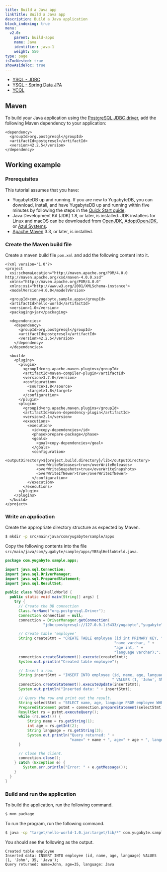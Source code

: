 ```yaml
---
title: Build a Java app
linkTitle: Build a Java app
description: Build a Java application
block_indexing: true
menu:
  v2.0:
    parent: build-apps
    name: Java
    identifier: java-1
    weight: 550
type: page
isTocNested: true
showAsideToc: true
---
```


<ul class="nav nav-tabs-alt nav-tabs-yb">
  <li >
    <a href="/latest/quick-start/build-apps/java/ysql-jdbc" class="nav-link active">
      <i class="icon-postgres" aria-hidden="true"></i>
      YSQL - JDBC
    </a>
  </li>
  <li >
    <a href="/latest/quick-start/build-apps/java/ysql-spring-data" class="nav-link">
      <i class="icon-postgres" aria-hidden="true"></i>
      YSQL - Spring Data JPA
    </a>
  </li>
  <li>
    <a href="/latest/quick-start/build-apps/java/ycql" class="nav-link">
      <i class="icon-cassandra" aria-hidden="true"></i>
      YCQL
    </a>
  </li>
</ul>

## Maven

To build your Java application using the [PostgreSQL JDBC driver](https://jdbc.postgresql.org/), add the following Maven dependency to your application:

```mvn
<dependency>
  <groupId>org.postgresql</groupId>
  <artifactId>postgresql</artifactId>
  <version>42.2.5</version>
</dependency>
```

## Working example

### Prerequisites

This tutorial assumes that you have:

- YugabyteDB up and running. If you are new to YugabyteDB, you can download, install, and have YugabyteDB up and running within five minutes by following the steps in the [Quick Start guide](../../../../quick-start/).
- Java Development Kit (JDK) 1.8, or later, is installed. JDK installers for Linux and macOS can be downloaded from [OpenJDK](http://jdk.java.net/), [AdoptOpenJDK](https://adoptopenjdk.net/), or [Azul Systems](https://www.azul.com/downloads/zulu-community/).
- [Apache Maven](https://maven.apache.org/index.html) 3.3, or later, is installed.

### Create the Maven build file

Create a maven build file `pom.xml` and add the following content into it.

```mvn
<?xml version="1.0"?>
<project
  xsi:schemaLocation="http://maven.apache.org/POM/4.0.0 http://maven.apache.org/xsd/maven-4.0.0.xsd"
  xmlns="http://maven.apache.org/POM/4.0.0"
  xmlns:xsi="http://www.w3.org/2001/XMLSchema-instance">
  <modelVersion>4.0.0</modelVersion>

  <groupId>com.yugabyte.sample.apps</groupId>
  <artifactId>hello-world</artifactId>
  <version>1.0</version>
  <packaging>jar</packaging>

  <dependencies>
    <dependency>
      <groupId>org.postgresql</groupId>
      <artifactId>postgresql</artifactId>
      <version>42.2.5</version>
    </dependency>
  </dependencies>

  <build>
    <plugins>
      <plugin>
        <groupId>org.apache.maven.plugins</groupId>
        <artifactId>maven-compiler-plugin</artifactId>
        <version>3.7.0</version>
        <configuration>
          <source>1.8</source>
          <target>1.8</target>
        </configuration>
      </plugin>
      <plugin>
        <groupId>org.apache.maven.plugins</groupId>
        <artifactId>maven-dependency-plugin</artifactId>
        <version>2.1</version>
        <executions>
          <execution>
            <id>copy-dependencies</id>
            <phase>prepare-package</phase>
            <goals>
              <goal>copy-dependencies</goal>
            </goals>
            <configuration>
              <outputDirectory>${project.build.directory}/lib</outputDirectory>
              <overWriteReleases>true</overWriteReleases>
              <overWriteSnapshots>true</overWriteSnapshots>
              <overWriteIfNewer>true</overWriteIfNewer>
            </configuration>
          </execution>
        </executions>
      </plugin>
    </plugins>
  </build>
</project>
```

### Write an application

Create the appropriate directory structure as expected by Maven.

```sh
$ mkdir -p src/main/java/com/yugabyte/sample/apps
```

Copy the following contents into the file `src/main/java/com/yugabyte/sample/apps/YBSqlHelloWorld.java`.

```java
package com.yugabyte.sample.apps;

import java.sql.Connection;
import java.sql.DriverManager;
import java.sql.PreparedStatement;
import java.sql.ResultSet;

public class YBSqlHelloWorld {
  public static void main(String[] args) {
    try {
      // Create the DB connection
      Class.forName("org.postgresql.Driver");
      Connection connection = null;
      connection = DriverManager.getConnection(
                 "jdbc:postgresql://127.0.0.1:5433/yugabyte","yugabyte", "yugabyte");

      // Create table 'employee'
      String createStmt = "CREATE TABLE employee (id int PRIMARY KEY, " +
                                                 "name varchar, " +
                                                 "age int, " +
                                                 "language varchar);";
      connection.createStatement().execute(createStmt);
      System.out.println("Created table employee");

      // Insert a row.
      String insertStmt = "INSERT INTO employee (id, name, age, language)" +
                                                " VALUES (1, 'John', 35, 'Java');";
      connection.createStatement().executeUpdate(insertStmt);
      System.out.println("Inserted data: " + insertStmt);

      // Query the row and print out the result.
      String selectStmt = "SELECT name, age, language FROM employee WHERE id = 1;";
      PreparedStatement pstmt = connection.prepareStatement(selectStmt);
      ResultSet rs = pstmt.executeQuery();
      while (rs.next()) {
          String name = rs.getString(1);
          int age = rs.getInt(2);
          String language = rs.getString(3);
          System.out.println("Query returned: " +
                             "name=" + name + ", age=" + age + ", language: " + language);
      }

      // Close the client.
      connection.close();
    } catch (Exception e) {
        System.err.println("Error: " + e.getMessage());
    }
  }
}
```

### Build and run the application

To build the application, run the following command.

```sh
$ mvn package
```

To run the program, run the following command.

```sh
$ java -cp "target/hello-world-1.0.jar:target/lib/*" com.yugabyte.sample.apps.YBSqlHelloWorld
```

You should see the following as the output.

```
Created table employee
Inserted data: INSERT INTO employee (id, name, age, language) VALUES (1, 'John', 35, 'Java');
Query returned: name=John, age=35, language: Java
```

